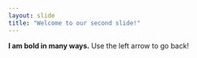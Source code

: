 ```yaml
---
layout: slide
title: "Welcome to our second slide!"
---
```

**I am bold in many ways.**
Use the left arrow to go back!
